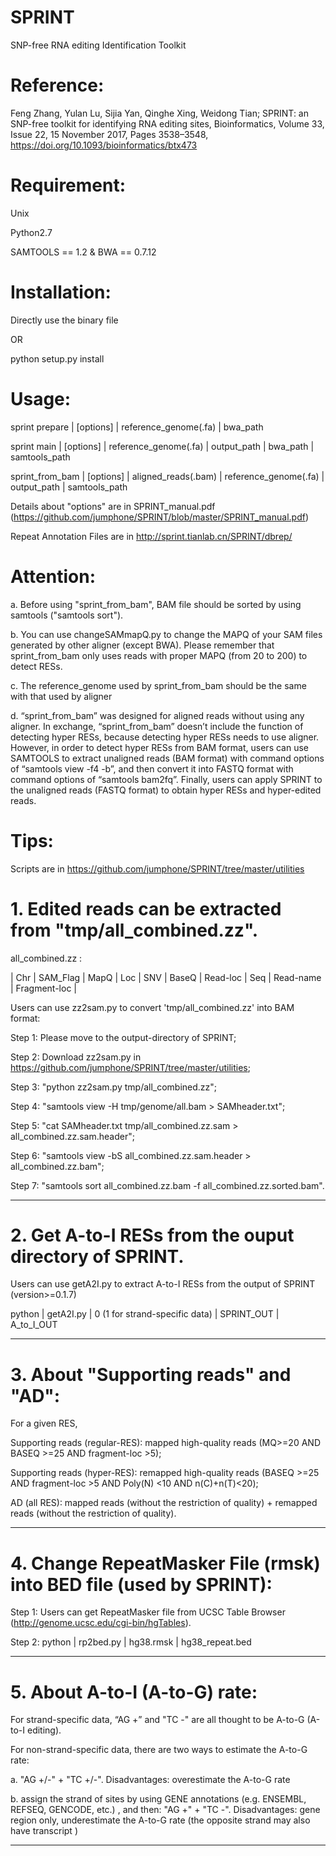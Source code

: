 # SPRINT
SNP-free RNA editing Identification Toolkit

# Reference:
Feng Zhang, Yulan Lu, Sijia Yan, Qinghe Xing, Weidong Tian; SPRINT: an SNP-free toolkit for identifying RNA editing sites, Bioinformatics, Volume 33, Issue 22, 15 November 2017, Pages 3538–3548, https://doi.org/10.1093/bioinformatics/btx473

# Requirement:
Unix

Python2.7

SAMTOOLS == 1.2 & BWA == 0.7.12

# Installation:
Directly use the binary file 

OR

python setup.py install

# Usage:

sprint prepare |  [options]  | reference_genome(.fa) | bwa_path



sprint main  |  [options]  |  reference_genome(.fa) |   output_path  |  bwa_path  |  samtools_path



sprint_from_bam  |  [options]  |  aligned_reads(.bam)  |  reference_genome(.fa)  |  output_path  |  samtools_path


Details about "options" are in SPRINT_manual.pdf (https://github.com/jumphone/SPRINT/blob/master/SPRINT_manual.pdf)

Repeat Annotation Files are in http://sprint.tianlab.cn/SPRINT/dbrep/

# Attention:  

a. Before using "sprint_from_bam", BAM file should be sorted by using samtools ("samtools sort"). 

b. You can use changeSAMmapQ.py to change the MAPQ of your SAM files generated by other aligner (except BWA). Please remember that sprint_from_bam only uses reads with proper MAPQ (from 20 to 200) to detect RESs.

c. The reference_genome used by sprint_from_bam should be the same with that used by aligner

d. “sprint_from_bam” was designed for aligned reads without using any aligner. In exchange, “sprint_from_bam” doesn’t include the function of detecting hyper RESs, because detecting hyper RESs needs to use aligner. However, in order to detect hyper RESs from BAM format, users can use SAMTOOLS to extract unaligned reads (BAM format) with command options of “samtools view -f4 -b”, and then convert it into FASTQ format with command options of “samtools bam2fq”. Finally, users can apply SPRINT to the unaligned reads (FASTQ format) to obtain hyper RESs and hyper-edited reads.


# Tips:

Scripts are in https://github.com/jumphone/SPRINT/tree/master/utilities

# 1. Edited reads can be extracted from "tmp/all_combined.zz".

all_combined.zz :

| Chr | SAM_Flag | MapQ | Loc | SNV | BaseQ | Read-loc | Seq | Read-name | Fragment-loc |

Users can use zz2sam.py to convert 'tmp/all_combined.zz' into BAM format: 

Step 1:  Please move to the output-directory of SPRINT;

Step 2:  Download zz2sam.py in https://github.com/jumphone/SPRINT/tree/master/utilities;

Step 3: "python zz2sam.py tmp/all_combined.zz";

Step 4: "samtools view -H tmp/genome/all.bam > SAMheader.txt";

Step 5: "cat SAMheader.txt tmp/all_combined.zz.sam > all_combined.zz.sam.header";

Step 6: "samtools view -bS all_combined.zz.sam.header > all_combined.zz.bam";

Step 7: "samtools sort all_combined.zz.bam -f all_combined.zz.sorted.bam".

________________________

# 2. Get A-to-I RESs from the ouput directory of SPRINT.

Users can use getA2I.py to extract A-to-I RESs from the output of SPRINT (version>=0.1.7)

python   |  getA2I.py   |  0 (1 for strand-specific data)   |  SPRINT_OUT   |   A_to_I_OUT

________________________

# 3. About "Supporting reads" and "AD":

For a given RES,

Supporting reads (regular-RES): mapped high-quality reads (MQ>=20 AND BASEQ >=25 AND fragment-loc >5);

Supporting reads (hyper-RES): remapped high-quality reads (BASEQ >=25 AND fragment-loc >5 AND Poly(N) <10 AND n(C)+n(T)<20);

AD (all RES): mapped reads (without the restriction of quality) + remapped reads (without the restriction of quality).
________________________

# 4. Change RepeatMasker File (rmsk) into BED file (used by SPRINT):

Step 1:  Users can get RepeatMasker file from UCSC Table Browser (http://genome.ucsc.edu/cgi-bin/hgTables).

Step 2: python  | rp2bed.py  |  hg38.rmsk  |  hg38_repeat.bed

________________________

# 5. About A-to-I (A-to-G) rate:

For strand-specific data, “AG +” and "TC -"  are all thought to be A-to-G (A-to-I editing). 

For non-strand-specific data, there are two ways to estimate the A-to-G rate:

a. "AG +/-" + "TC +/-". Disadvantages: overestimate the A-to-G rate

b. assign the strand of sites by using GENE annotations (e.g. ENSEMBL, REFSEQ, GENCODE, etc.) , and then: "AG +" + "TC -".  Disadvantages: gene region only, underestimate the A-to-G rate (the opposite strand may also have transcript )
________________________
